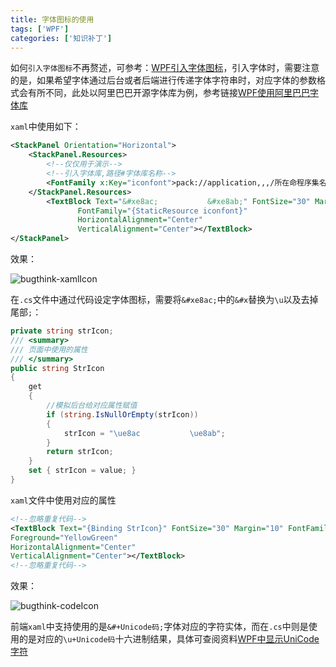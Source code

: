 ```yaml
---
title: 字体图标的使用
tags: ['WPF']
categories: ['知识补丁']
---
```


如何`引入字体图标`不再赘述，可参考：[WPF引入字体图标](https://blog.csdn.net/songyi160/article/details/54894233)，引入字体时，需要注意的是，如果希望字体通过后台或者后端进行传递字体字符串时，对应字体的参数格式会有所不同，此处以阿里巴巴开源字体库为例，参考链接[WPF使用阿里巴巴字体库](https://www.iconfont.cn/)

<!--more-->

`xaml`中使用如下：

```xml
<StackPanel Orientation="Horizontal">
    <StackPanel.Resources>
        <!--仅仅用于演示-->
        <!--引入字体库,路径#字体库名称-->
        <FontFamily x:Key="iconfont">pack://application,,,/所在命程序集名称;Component/Resources/#iconfont</FontFamily>
    </StackPanel.Resources>
        <TextBlock Text="&#xe8ac;           &#xe8ab;" FontSize="30" Margin="10" 
               FontFamily="{StaticResource iconfont}" 
               HorizontalAlignment="Center" 
               VerticalAlignment="Center"></TextBlock>
</StackPanel>
```

效果：

![bugthink-xamlIcon](https://file.budbud.cn/ggcyblog/bugthink/bugthink-xamlIcon.png)

在`.cs`文件中通过代码设定字体图标，需要将`&#xe8ac;`中的`&#x`替换为`\u`以及去掉尾部`;`：

```c#
private string strIcon;
/// <summary>
/// 页面中使用的属性
/// </summary>
public string StrIcon
{
    get
    {
        //模拟后台给对应属性赋值
        if (string.IsNullOrEmpty(strIcon))
        {
            strIcon = "\ue8ac           \ue8ab";
        }
        return strIcon;
    }
    set { strIcon = value; }
}
```

`xaml`文件中使用对应的属性

```xml
<!--忽略重复代码--> 
<TextBlock Text="{Binding StrIcon}" FontSize="30" Margin="10" FontFamily="{StaticResource iconfont}" 
Foreground="YellowGreen"
HorizontalAlignment="Center"
VerticalAlignment="Center"></TextBlock>
<!--忽略重复代码--> 
```

效果：

![bugthink-codeIcon](https://file.budbud.cn/ggcyblog/bugthink/bugthink-codeIcon.png)

前端`xaml`中支持使用的是`&#+Unicode码;`字体对应的字符实体，而在`.cs`中则是使用的是对应的`\u+Unicode码`十六进制结果，具体可查阅资料[WPF中显示UniCode字符](https://www.bbsmax.com/A/xl561Zo9Jr/)